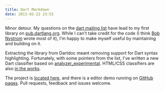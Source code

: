 ```yaml
---
title: Dart Markdown
date: 2013-02-22 23:53
---
```


Minor detour. My questions on the [dart mailing list][list] have lead to my 
first library on [pub.dartlang.org][pub]. While I can't take credit for the 
code (I think [Bob Nystrom][munificent] wrote most of it), I'm happy to make 
myself useful by maintaining and building on it.

Extracting the library from Dartdoc meant removing support for Dart syntax 
highlighting. Fortunately, with some pointers from the list, I've written a 
new Dart classifier based on [analyzer_experimental][analyzer]. HTML/CSS 
classifiers are also [in the works][classifiers].

The project is [located here][project], and there is a editor demo running 
on [GitHub pages][demo]. Pull requests, feedback and issues welcome.

[list]: https://groups.google.com/a/dartlang.org/forum/#!topic/misc/q79EMVtD2Xg
[munificent]: https://github.com/munificent
[pub]: http://pub.dartlang.org/packages/markdown
[analyzer]: http://pub.dartlang.org/packages/analyzer_experimental
[project]: http://github.com/dpeek/dart-markdown
[demo]: http://dpeek.github.com/dart-markdown
[classifiers]: https://github.com/dpeek/dart-markdown/tree/feature/classify-html